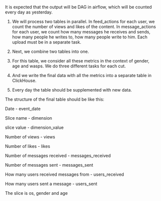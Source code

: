 It is expected that the output will be DAG in airflow, which will be counted every day as yesterday.

1. We will process two tables in parallel. In feed_actions for each user, we count the number of views and likes of the content. In message_actions for each user, we count how many messages he receives and sends, how many people he writes to, how many people write to him. Each upload must be in a separate task.

2. Next, we combine two tables into one.

3. For this table, we consider all these metrics in the context of gender, age and wasps. We do three different tasks for each cut.

4. And we write the final data with all the metrics into a separate table in ClickHouse.

5. Every day the table should be supplemented with new data.

The structure of the final table should be like this:

Date - event_date

Slice name - dimension

slice value - dimension_value

Number of views - views

Number of likes - likes

Number of messages received - messages_received

Number of messages sent - messages_sent

How many users received messages from - users_received

How many users sent a message - users_sent

The slice is os, gender and age
